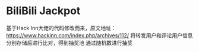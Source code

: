 # BiliBili Jackpot
  基于Hack Inn大佬的代码修改而来，原文地址：https://www.hackinn.com/index.php/archives/112/
  将转发用户和评论用户信息分别存储后进行比对，得到抽奖池
  通过随机数进行抽奖
